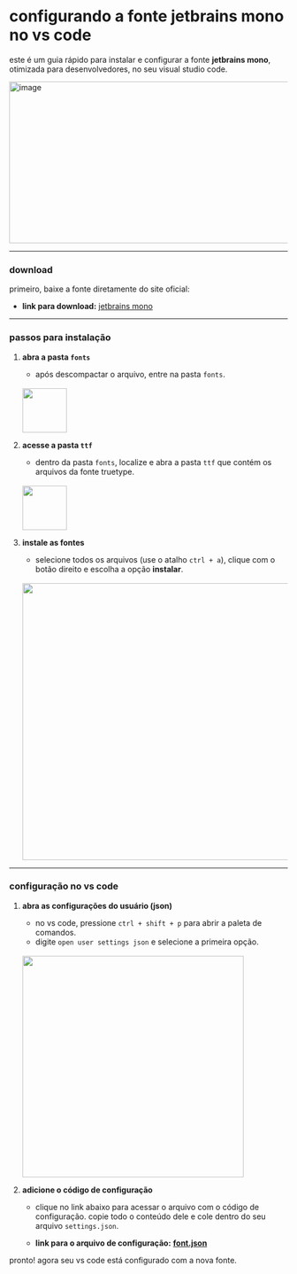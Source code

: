 # configurando a fonte jetbrains mono no vs code

este é um guia rápido para instalar e configurar a fonte **jetbrains mono**, otimizada para desenvolvedores, no seu visual studio code.

   <img width="703" height="292" alt="image" src="https://github.com/user-attachments/assets/ae2df255-067c-4a45-a5a2-a5be23536e76" />


---

### download

primeiro, baixe a fonte diretamente do site oficial:

* **link para download:** [jetbrains mono](https://www.jetbrains.com/pt-br/lp/mono/)

---

### passos para instalação

1.  **abra a pasta `fonts`**
    * após descompactar o arquivo, entre na pasta `fonts`.
    <br/>
    <img src="https://github.com/user-attachments/assets/719dab8d-8d68-4e33-a511-3d0cab46f8fa" width="80" />

2.  **acesse a pasta `ttf`**
    * dentro da pasta `fonts`, localize e abra a pasta `ttf` que contém os arquivos da fonte truetype.
    <br/>
    <img src="https://github.com/user-attachments/assets/d6e0ff8c-eabd-496d-b775-998f72326086" width="80" />

3.  **instale as fontes**
    * selecione todos os arquivos (use o atalho `ctrl + a`), clique com o botão direito e escolha a opção **instalar**.
    <br/>
    <img src="https://github.com/user-attachments/assets/15d0d80c-30ec-4f6f-8b06-680e11e642b0" width="500" />

---

### configuração no vs code

1.  **abra as configurações do usuário (json)**
    * no vs code, pressione `ctrl + shift + p` para abrir a paleta de comandos.
    * digite `open user settings json` e selecione a primeira opção.
    <br/>
    <img src="https://github.com/user-attachments/assets/bba9942d-dabc-4273-ae46-69210db67ed3" width="400" />

2.  **adicione o código de configuração**
    * clique no link abaixo para acessar o arquivo com o código de configuração. copie todo o conteúdo dele e cole dentro do seu arquivo `settings.json`.

    * **link para o arquivo de configuração:** [**font.json**](./font.json)

pronto! agora seu vs code está configurado com a nova fonte.
